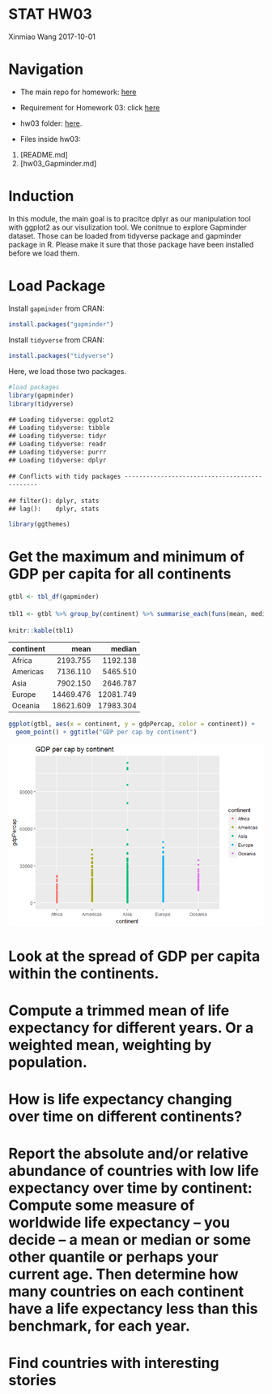 STAT HW03
================
Xinmiao Wang
2017-10-01

Navigation
==========

-   The main repo for homework: [here](https://github.com/xinmiaow/STAT545-hw-Wang-Xinmiao)

-   Requirement for Homework 03: click [here](http://stat545.com/hw03_dplyr-and-more-ggplot2.html)

-   hw03 folder: [here](https://github.com/xinmiaow/STAT545-hw-Wang-Xinmiao/tree/master/hw03).

-   Files inside hw03:

1.  \[README.md\]
2.  \[hw03\_Gapminder.md\]

Induction
=========

In this module, the main goal is to pracitce dplyr as our manipulation tool with ggplot2 as our visulization tool. We conitnue to explore Gapminder dataset. Those can be loaded from tidyverse package and gapminder package in R. Please make it sure that those package have been installed before we load them.

Load Package
============

Install `gapminder` from CRAN:

``` r
install.packages("gapminder")
```

Install `tidyverse` from CRAN:

``` r
install.packages("tidyverse")
```

Here, we load those two packages.

``` r
#load packages
library(gapminder)
library(tidyverse)
```

    ## Loading tidyverse: ggplot2
    ## Loading tidyverse: tibble
    ## Loading tidyverse: tidyr
    ## Loading tidyverse: readr
    ## Loading tidyverse: purrr
    ## Loading tidyverse: dplyr

    ## Conflicts with tidy packages ----------------------------------------------

    ## filter(): dplyr, stats
    ## lag():    dplyr, stats

``` r
library(ggthemes)
```

Get the maximum and minimum of GDP per capita for all continents
================================================================

``` r
gtbl <- tbl_df(gapminder)

tbl1 <- gtbl %>% group_by(continent) %>% summarise_each(funs(mean, median), gdpPercap) 

knitr::kable(tbl1) 
```

| continent |       mean|     median|
|:----------|----------:|----------:|
| Africa    |   2193.755|   1192.138|
| Americas  |   7136.110|   5465.510|
| Asia      |   7902.150|   2646.787|
| Europe    |  14469.476|  12081.749|
| Oceania   |  18621.609|  17983.304|

``` r
ggplot(gtbl, aes(x = continent, y = gdpPercap, color = continent)) +
  geom_point() + ggtitle("GDP per cap by continent") 
```

![](hw03_Gapminder_files/figure-markdown_github-ascii_identifiers/max_min-1.png)

Look at the spread of GDP per capita within the continents.
===========================================================

Compute a trimmed mean of life expectancy for different years. Or a weighted mean, weighting by population.
===========================================================================================================

How is life expectancy changing over time on different continents?
==================================================================

Report the absolute and/or relative abundance of countries with low life expectancy over time by continent: Compute some measure of worldwide life expectancy – you decide – a mean or median or some other quantile or perhaps your current age. Then determine how many countries on each continent have a life expectancy less than this benchmark, for each year.
=====================================================================================================================================================================================================================================================================================================================================================================

Find countries with interesting stories
=======================================

